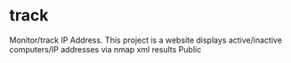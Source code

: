 # track
Monitor/track IP Address. This project is a website displays active/inactive computers/IP addresses via nmap xml results Public
